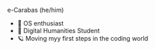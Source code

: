 e-Carabas
(he/him)
- 🎡 OS enthusiast
- 🐒 Digital Humanities Student
- 🪐 Moving myy first steps in the coding world

<!--
**e-Carabas/e-Carabas** is a ✨ _special_ ✨ repository because its `README.md` (this file) appears on your GitHub profile.

Here are some ideas to get you started:

- 🔭 I’m currently working on ...
- 🌱 I’m currently learning ...
- 👯 I’m looking to collaborate on ...
- 🤔 I’m looking for help with ...
- 💬 Ask me about ...
- 📫 How to reach me: ...
- 😄 Pronouns: ...
- ⚡ Fun fact: ...
-->

